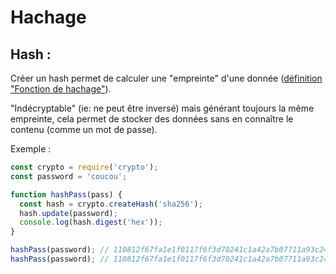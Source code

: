 Hachage
=======

Hash :
------

Créer un hash permet de calculer une "empreinte" d'une donnée ([définition "Fonction de hachage"](https://fr.wikipedia.org/wiki/Fonction_de_hachage)).

"Indécryptable" (ie: ne peut être inversé) mais générant toujours la même empreinte, cela permet de stocker des données sans en connaître le contenu (comme un mot de passe).

Exemple : 

```js
const crypto = require('crypto');
const password = 'coucou';

function hashPass(pass) {
  const hash = crypto.createHash('sha256');
  hash.update(password);
  console.log(hash.digest('hex'));
}

hashPass(password); // 110812f67fa1e1f0117f6f3d70241c1a42a7b07711a93c2477cc516d9042f9db
hashPass(password); // 110812f67fa1e1f0117f6f3d70241c1a42a7b07711a93c2477cc516d9042f9db
```
